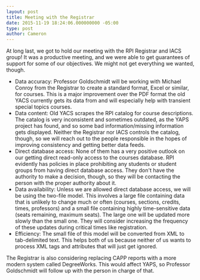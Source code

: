 ```yaml
---
layout: post
title: Meeting with the Registrar
date: 2015-11-19 18:24:06.000000000 -05:00
type: post
author: Cameron
---
```


At long last, we got to hold our meeting with the RPI Registrar and IACS group! It was a productive meeting, and we were able to get guarantees of support for some of our objectives. We might not get everything we wanted, though.

* Data accuracy: Professor Goldschmidt will be working with Michael Conroy from the Registrar to create a standard format, Excel or similar, for courses. This is a major improvement over the PDF format the old YACS currently gets its data from and will especially help with transient special topics courses.
* Data content: Old YACS scrapes the RPI catalog for course descriptions. The catalog is very inconsistent and sometimes outdated, as the YAPS project has found, and so some bad information/missing information gets displayed. Neither the Registrar nor IACS controls the catalog, though, so we will reach out to the people responsible in the hopes of improving consistency and getting better data feeds.
* Direct database access: None of them has a very positive outlook on our getting direct read-only access to the courses database. RPI evidently has policies in place prohibiting any students or student groups from having direct database access. They don't have the authority to make a decision, though, so they will be contacting the person with the proper authority about it.
* Data availability: Unless we are allowed direct database access, we will be using the two-file model. This involves a large file containing data that is unlikely to change much or often (courses, sections, credits, times, professors) and a small file containing highly time-sensitive data (seats remaining, maximum seats). The large one will be updated more slowly than the small one. They will consider increasing the frequency of these updates during critical times like registration.
* Efficiency: The small file of this model will be converted from XML to tab-delimited text. This helps both of us because neither of us wants to process XML tags and attributes that will just get ignored.

The Registrar is also considering replacing CAPP reports with a more modern system called DegreeWorks. This would affect YAPS, so Professor Goldschmidt will follow up with the person in charge of that.

